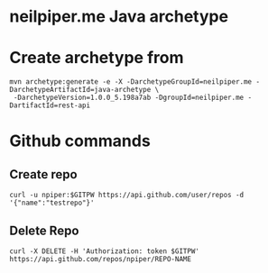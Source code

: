 # neilpiper.me Java archetype

# Create archetype from

```
mvn archetype:generate -e -X -DarchetypeGroupId=neilpiper.me -DarchetypeArtifactId=java-archetype \
 -DarchetypeVersion=1.0.0_5.198a7ab -DgroupId=neilpiper.me -DartifactId=rest-api
```

# Github commands

## Create repo

```
curl -u npiper:$GITPW https://api.github.com/user/repos -d '{"name":"testrepo"}'
```

## Delete Repo

```
curl -X DELETE -H 'Authorization: token $GITPW' https://api.github.com/repos/npiper/REPO-NAME
```


